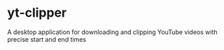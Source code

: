 # yt-clipper
A desktop application for downloading and clipping YouTube videos with precise start and end times
